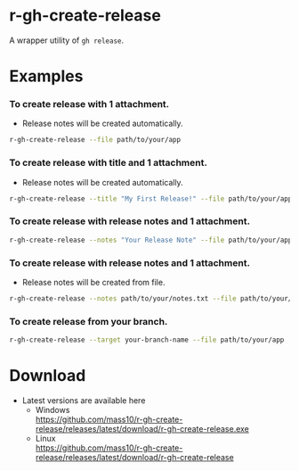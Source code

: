 # r-gh-create-release

A wrapper utility of `gh release`.

# Examples

### To create release with 1 attachment.
* Release notes will be created automatically.

```sh
r-gh-create-release --file path/to/your/app
```

### To create release with title and 1 attachment.
* Release notes will be created automatically.

```sh
r-gh-create-release --title "My First Release!" --file path/to/your/app
```

### To create release with release notes and 1 attachment.

```sh
r-gh-create-release --notes "Your Release Note" --file path/to/your/app
```

### To create release with release notes and 1 attachment.
* Release notes will be created from file.

```sh
r-gh-create-release --notes path/to/your/notes.txt --file path/to/your/app
```

### To create release from your branch.
```sh
r-gh-create-release --target your-branch-name --file path/to/your/app
```

# Download

* Latest versions are available here
  * Windows  
    https://github.com/mass10/r-gh-create-release/releases/latest/download/r-gh-create-release.exe
  * Linux  
    https://github.com/mass10/r-gh-create-release/releases/latest/download/r-gh-create-release
